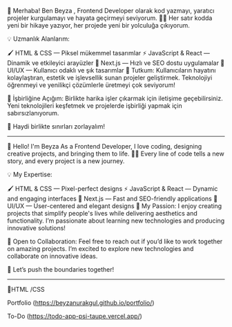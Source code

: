 🌟 Merhaba! Ben Beyza ,
Frontend Developer olarak kod yazmayı, yaratıcı projeler kurgulamayı ve hayata geçirmeyi seviyorum. 👨‍💻 Her satır kodda yeni bir hikaye yazıyor, her projede yeni bir yolculuğa çıkıyorum.

💡 Uzmanlık Alanlarım:

🖌️ HTML & CSS — Piksel mükemmel tasarımlar
⚡ JavaScript & React — Dinamik ve etkileyici arayüzler
🚀 Next.js — Hızlı ve SEO dostu uygulamalar
🎨 UI/UX — Kullanıcı odaklı ve şık tasarımlar
🌱 Tutkum:
Kullanıcıların hayatını kolaylaştıran, estetik ve işlevsellik sunan projeler geliştirmek. Teknolojiyi öğrenmeyi ve yenilikçi çözümlerle üretmeyi çok seviyorum!

🤝 İşbirliğine Açığım:
Birlikte harika işler çıkarmak için iletişime geçebilirsiniz. Yeni teknolojileri keşfetmek ve projelerde işbirliği yapmak için sabırsızlanıyorum.

🚀 Haydi birlikte sınırları zorlayalım!

------------------------------------------------------------------------------------------------------------------------------------------------------------------------------------------

🌟 Hello! I'm Beyza
As a Frontend Developer, I love coding, designing creative projects, and bringing them to life. 👨‍💻 Every line of code tells a new story, and every project is a new journey.

💡 My Expertise:

🖌️ HTML & CSS — Pixel-perfect designs
⚡ JavaScript & React — Dynamic and engaging interfaces
🚀 Next.js — Fast and SEO-friendly applications
🎨 UI/UX — User-centered and elegant designs
🌱 My Passion:
I enjoy creating projects that simplify people's lives while delivering aesthetics and functionality. I’m passionate about learning new technologies and producing innovative solutions!

🤝 Open to Collaboration:
Feel free to reach out if you’d like to work together on amazing projects. I’m excited to explore new technologies and collaborate on innovative ideas.

🚀 Let’s push the boundaries together!


-----------------------------------------------------------------------------------------------------------------------------------------------------------------------------------------
🔴HTML /CSS

Portfolio (https://beyzanurakgul.github.io/portfolio/)


To-Do (https://todo-app-psi-taupe.vercel.app/)
